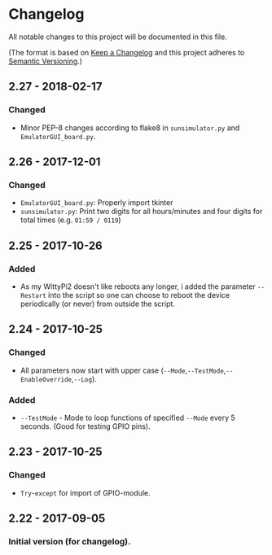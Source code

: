 ﻿# Changelog
All notable changes to this project will be documented in this file.

(The format is based on [Keep a Changelog](http://keepachangelog.com/en/1.0.0/) and this project adheres to [Semantic Versioning](http://semver.org/spec/v2.0.0.html).)


## 2.27 - 2018-02-17
### Changed
- Minor PEP-8 changes according to flake8 in `sunsimulator.py` and `EmulatorGUI_board.py`.


## 2.26 - 2017-12-01
### Changed
- `EmulatorGUI_board.py`: Properly import tkinter
- `sunsimulator.py`: Print two digits for all hours/minutes and four digits for total times (e.g. `01:59 / 0119`)


## 2.25 - 2017-10-26
### Added
- As my WittyPi2 doesn't like reboots any longer, i added the parameter `--Restart` into the script so one can choose to reboot the device periodically (or never) from outside the script.


## 2.24 - 2017-10-25
### Changed
- All parameters now start with upper case (`--Mode`,`--TestMode`,`--EnableOverride`,`--Log`).

### Added
- `--TestMode` - Mode to loop functions of specified `--Mode` every 5 seconds. (Good for testing GPIO pins).


## 2.23 - 2017-10-25
### Changed
- `Try`-`except` for import of GPIO-module.


## 2.22 - 2017-09-05
### Initial version (for changelog).
